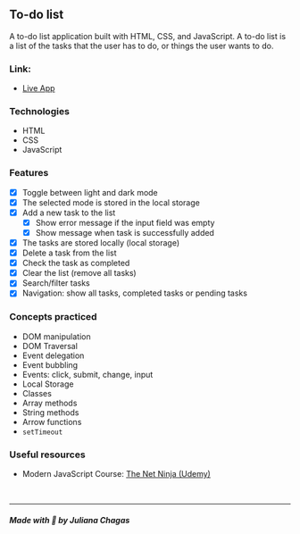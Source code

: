 ## To-do list

A to-do list application built with HTML, CSS, and JavaScript. A to-do list is a list of the tasks that the user has to do, or things the user wants to do.

### Link:

- [Live App](https://julianachagas.github.io/todo-list/)

### Technologies

- HTML
- CSS
- JavaScript

### Features

- [x] Toggle between light and dark mode
- [x] The selected mode is stored in the local storage
- [x] Add a new task to the list
  - [x] Show error message if the input field was empty
  - [x] Show message when task is successfully added
- [x] The tasks are stored locally (local storage)
- [x] Delete a task from the list
- [x] Check the task as completed
- [x] Clear the list (remove all tasks)
- [x] Search/filter tasks
- [x] Navigation: show all tasks, completed tasks or pending tasks

### Concepts practiced

- DOM manipulation
- DOM Traversal
- Event delegation
- Event bubbling
- Events: click, submit, change, input
- Local Storage
- Classes
- Array methods
- String methods
- Arrow functions
- `setTimeout`

### Useful resources

- Modern JavaScript Course: [The Net Ninja (Udemy)](https://www.udemy.com/course/modern-javascript-from-novice-to-ninja/)

<br>

---

##### Made with 💜 by Juliana Chagas
